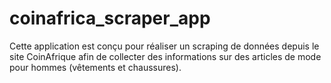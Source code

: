 # coinafrica_scraper_app
Cette application est conçu pour réaliser un scraping de données depuis le site  CoinAfrique afin de collecter des informations sur des articles de mode pour hommes  (vêtements et chaussures).
